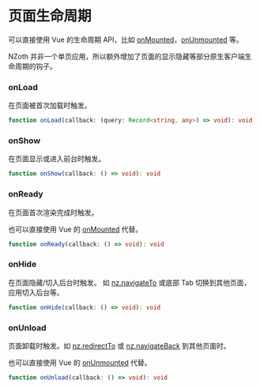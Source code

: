 # 页面生命周期

可以直接使用 Vue 的生命周期 API，比如 [onMounted](https://vuejs.org/api/composition-api-lifecycle.html#onmounted)，[onUnmounted](https://vuejs.org/api/composition-api-lifecycle.html#onunmounted) 等。

NZoth 并非一个单页应用，所以额外增加了页面的显示隐藏等部分原生客户端生命周期的钩子。

### onLoad

在页面被首次加载时触发。

```ts
function onLoad(callback: (query: Record<string, any>) => void): void
```

### onShow

在页面显示或进入前台时触发。

```ts
function onShow(callback: () => void): void
```

### onReady

在页面首次渲染完成时触发。

也可以直接使用 Vue 的 [onMounted](https://vuejs.org/api/composition-api-lifecycle.html#onmounted) 代替。

```ts
function onReady(callback: () => void): void
```

### onHide

在页面隐藏/切入后台时触发。 如 [nz.navigateTo](../../api/route/navigateTo) 或底部 Tab 切换到其他页面，应用切入后台等。

```ts
function onHide(callback: () => void): void
```

### onUnload

页面卸载时触发。如 [nz.redirectTo](../../api/route/redirectTo) 或 [nz.navigateBack](../../api/route/navigateBack) 到其他页面时。

也可以直接使用 Vue 的 [onUnmounted](https://vuejs.org/api/composition-api-lifecycle.html#onunmounted) 代替。

```ts
function onUnload(callback: () => void): void
```
